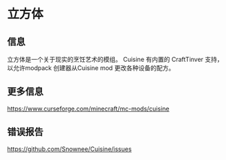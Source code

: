 # 立方体

## 信息

立方体是一个关于现实的烹饪艺术的模组。 Cuisine 有内置的 CraftTinver 支持，以允许modpack 创建器从Cuisine mod 更改各种设备的配方。

## 更多信息

https://www.curseforge.com/minecraft/mc-mods/cuisine

## 错误报告

https://github.com/Snownee/Cuisine/issues
